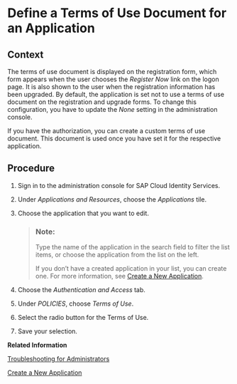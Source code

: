 <!-- loio8a28c70cc27d46309538cdc5746db067 -->

# Define a Terms of Use Document for an Application



## Context

The terms of use document is displayed on the registration form, which form appears when the user chooses the *Register Now* link on the logon page. It is also shown to the user when the registration information has been upgraded. By default, the application is set not to use a terms of use document on the registration and upgrade forms. To change this configuration, you have to update the *None* setting in the administration console.

If you have the authorization, you can create a custom terms of use document. This document is used once you have set it for the respective application.



## Procedure

1.  Sign in to the administration console for SAP Cloud Identity Services.

2.  Under *Applications and Resources*, choose the *Applications* tile.

3.  Choose the application that you want to edit.

    > ### Note:  
    > Type the name of the application in the search field to filter the list items, or choose the application from the list on the left.
    > 
    > If you don’t have a created application in your list, you can create one. For more information, see [Create a New Application](create-a-new-application-0d4b255.md).

4.  Choose the *Authentication and Access* tab.

5.  Under *POLICIES*, choose *Terms of Use*.

6.  Select the radio button for the Terms of Use.

7.  Save your selection.


**Related Information**  


[Troubleshooting for Administrators](troubleshooting-for-administrators-f80beb5.md "This section is intended to help administrators deal with error messages in the administration console for SAP Cloud Identity Services.")

[Create a New Application](create-a-new-application-0d4b255.md "You can create a new application and customize it to comply with your company requirements.")

